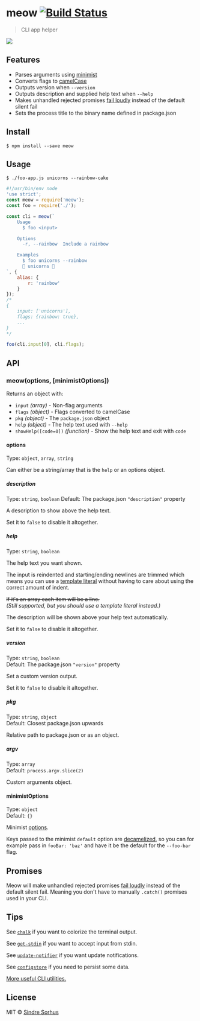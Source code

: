 # meow [![Build Status](https://travis-ci.org/sindresorhus/meow.svg?branch=master)](https://travis-ci.org/sindresorhus/meow)> CLI app helper![](meow.gif)## Features- Parses arguments using [minimist](https://github.com/substack/minimist)- Converts flags to [camelCase](https://github.com/sindresorhus/camelcase)- Outputs version when `--version`- Outputs description and supplied help text when `--help`- Makes unhandled rejected promises [fail loudly](https://github.com/sindresorhus/loud-rejection) instead of the default silent fail- Sets the process title to the binary name defined in package.json## Install```$ npm install --save meow```## Usage```$ ./foo-app.js unicorns --rainbow-cake``````js#!/usr/bin/env node'use strict';const meow = require('meow');const foo = require('./');const cli = meow(`	Usage	  $ foo <input>	Options	  -r, --rainbow  Include a rainbow	Examples	  $ foo unicorns --rainbow	  🌈 unicorns 🌈`, {	alias: {		r: 'rainbow'	}});/*{	input: ['unicorns'],	flags: {rainbow: true},	...}*/foo(cli.input[0], cli.flags);```## API### meow(options, [minimistOptions])Returns an object with:- `input` *(array)* - Non-flag arguments- `flags` *(object)* - Flags converted to camelCase- `pkg` *(object)* - The `package.json` object- `help` *(object)* - The help text used with `--help`- `showHelp([code=0])` *(function)* - Show the help text and exit with `code`#### optionsType: `object`, `array`, `string`Can either be a string/array that is the `help` or an options object.##### descriptionType: `string`, `boolean`Default: The package.json `"description"` propertyA description to show above the help text.Set it to `false` to disable it altogether.##### helpType: `string`, `boolean`The help text you want shown.The input is reindented and starting/ending newlines are trimmed which means you can use a [template literal](https://developer.mozilla.org/en/docs/Web/JavaScript/Reference/template_strings) without having to care about using the correct amount of indent.<del>If it's an array each item will be a line.</del>  *(Still supported, but you should use a template literal instead.)*The description will be shown above your help text automatically.Set it to `false` to disable it altogether.##### versionType: `string`, `boolean`  Default: The package.json `"version"` propertySet a custom version output.Set it to `false` to disable it altogether.##### pkgType: `string`, `object`  Default: Closest package.json upwardsRelative path to package.json or as an object.##### argvType: `array`  Default: `process.argv.slice(2)`Custom arguments object.#### minimistOptionsType: `object`  Default: `{}`Minimist [options](https://github.com/substack/minimist#var-argv--parseargsargs-opts).Keys passed to the minimist `default` option are [decamelized](https://github.com/sindresorhus/decamelize), so you can for example pass in `fooBar: 'baz'` and have it be the default for the `--foo-bar` flag.## PromisesMeow will make unhandled rejected promises [fail loudly](https://github.com/sindresorhus/loud-rejection) instead of the default silent fail. Meaning you don't have to manually `.catch()` promises used in your CLI.## TipsSee [`chalk`](https://github.com/chalk/chalk) if you want to colorize the terminal output.See [`get-stdin`](https://github.com/sindresorhus/get-stdin) if you want to accept input from stdin.See [`update-notifier`](https://github.com/yeoman/update-notifier) if you want update notifications.See [`configstore`](https://github.com/yeoman/configstore) if you need to persist some data.[More useful CLI utilities.](https://github.com/sindresorhus/awesome-nodejs#command-line-utilities)## LicenseMIT © [Sindre Sorhus](http://sindresorhus.com)